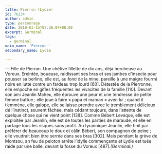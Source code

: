 ```yaml
---
title: Pierron (Lydie)
id: 76234
author: admin
type: personnage
date: 2010-03-15T07:36:07+00:00
excerpt: Germinal
tags:
  - germinal
main_name: 'Pierron '
secondary_name: Lydie

---
```

— Fille de Pierron. Une chétive fillette de dix ans, déjà hercheuse au Voreux. Ereintée, boueuse, raidissant ses bras et ses jambes d&rsquo;insecte pour pousser sa berline, elle est, au fond de la mine, pareille à une maigre fourmi noire en lutte contre un fardeau trop lourd [60]. Détestée de la Pierronne, elle empoche en gifles fréquentes les vivacités de la famille [110]. Devant son ami Jeanlin Maheu, elle éprouve une peur et une tendresse de petite femme battue ; elle joue à faire « papa et maman » avec lui ; quand il t&rsquo;emmène, elle galope, elle se laisse prendre avec le tremblement délicieux dé l&rsquo;instinct, souvent fâchée, mais cédant toujours, dans l&rsquo;attente de quelque chose qui ne vient point [138]. Comme Bébert Levaque, elle est exploitée par Jeanlin, elle est de toutes les parties de maraude, et elle en partage tous les risques sans profit. Au tyrannique Jeanlin, elle finit par préférer de beaucoup le doux et câlin Bébert, son compagnon de peine ; elle voudrait bien être serrée dans ses bras [302]. Mais pendant la grève de Montsou, an feu de peloton arrête l&rsquo;idylle commençante et Lydie est tuée raide par une balle, devant la fosse du Voreux [487]._(Germinal.)_